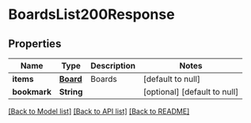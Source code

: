 # BoardsList200Response

## Properties
Name | Type | Description | Notes
------------ | ------------- | ------------- | -------------
**items** | [**Board**](Board.md) | Boards | [default to null]
**bookmark** | **String** |  | [optional] [default to null]

[[Back to Model list]](../README.md#documentation-for-models) [[Back to API list]](../README.md#documentation-for-api-endpoints) [[Back to README]](../README.md)


